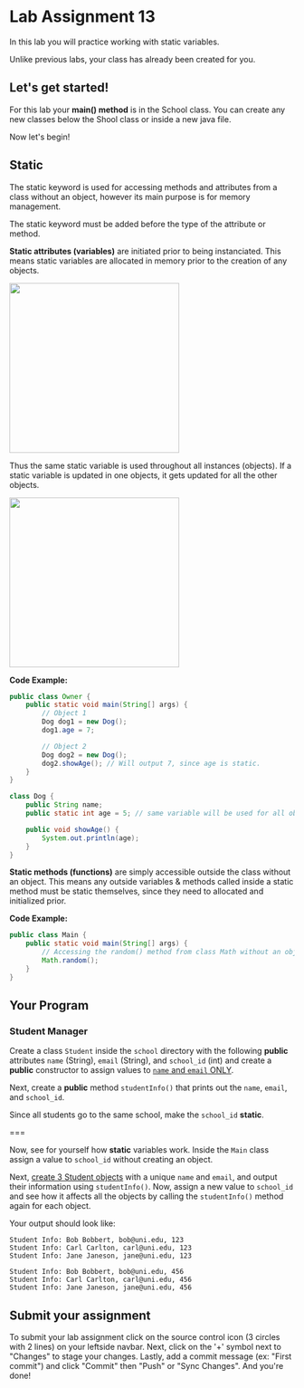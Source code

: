 # Lab Assignment 13

In this lab you will practice working with static variables.

Unlike previous labs, your class has already been created for you. 

## Let's get started!

For this lab your **main() method** is in the School class. You can create any new classes below the Shool class or inside a new java file. 

Now let's begin!

## Static

The static keyword is used for accessing methods and attributes from a class without an object, however its main purpose is for memory management.

The static keyword must be added before the type of the attribute or method.

**Static attributes (variables)** are initiated prior to being instanciated. This means static variables are allocated in memory prior to the creation of any objects.

<img src="img/static.png" width="300px">

Thus the same static variable is used throughout all instances (objects). If a static variable is updated in one objects, it gets updated for all the other objects.

<img src="img/shared_mem.png" width="300px">

**Code Example:**

```java
public class Owner {
    public static void main(String[] args) {
        // Object 1
        Dog dog1 = new Dog();
        dog1.age = 7;

        // Object 2
        Dog dog2 = new Dog();
        dog2.showAge(); // Will output 7, since age is static.
    }
}

class Dog {
    public String name;
    public static int age = 5; // same variable will be used for all objects.

    public void showAge() {
        System.out.println(age);
    }
}
```

**Static methods (functions)** are simply accessible outside the class without an object. This means any outside variables & methods called inside a static method must be static themselves, since they need to allocated and initialized prior.

**Code Example:**

```java
public class Main {
    public static void main(String[] args) {
        // Accessing the random() method from class Math without an object.
        Math.random();
    }
}
```

## Your Program

### Student Manager

Create a class `Student` inside the `school` directory with the following **public** attributes `name` (String), `email` (String), and `school_id` (int) and create a **public** constructor to assign values to <ins>`name` and `email` ONLY</ins>.

Next, create a **public** method `studentInfo()` that prints out the `name`, `email`, and `school_id`. 

Since all students go to the same school, make the `school_id` **static**.

===

Now, see for yourself how **static** variables work. Inside the `Main` class assign a value to `school_id` without creating an object.

Next, <ins>create 3 Student objects</ins> with a unique `name` and `email`, and output their information using `studentInfo()`. Now, assign a new value to `school_id` and see how it affects all the objects by calling the `studentInfo()` method again for each object.

Your output should look like:

```
Student Info: Bob Bobbert, bob@uni.edu, 123
Student Info: Carl Carlton, carl@uni.edu, 123
Student Info: Jane Janeson, jane@uni.edu, 123

Student Info: Bob Bobbert, bob@uni.edu, 456
Student Info: Carl Carlton, carl@uni.edu, 456
Student Info: Jane Janeson, jane@uni.edu, 456
```

## Submit your assignment

To submit your lab assignment click on the source control icon (3 circles with 2 lines) on your leftside navbar. Next, click on the '+' symbol next to "Changes" to stage your changes. Lastly, add a commit message (ex: "First commit") and click "Commit" then "Push" or "Sync Changes". And you're done!

